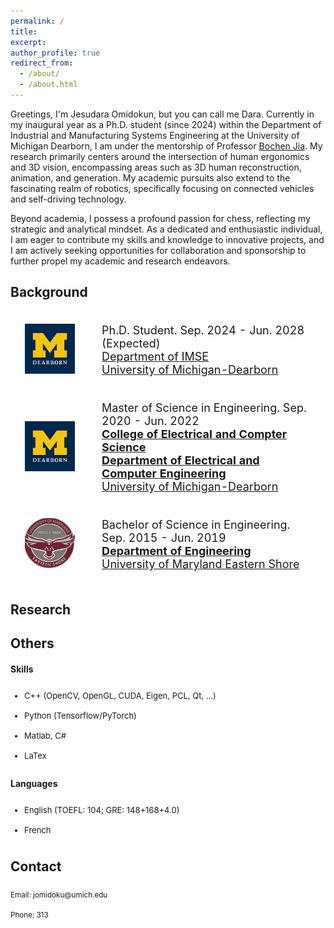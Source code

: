 ```yaml
---
permalink: /
title:
excerpt:
author_profile: true
redirect_from:
  - /about/
  - /about.html
---
```


Greetings, I'm Jesudara Omidokun, but you can call me Dara. Currently in my inaugural year as a Ph.D. student (since 2024) within the Department of Industrial and Manufacturing Systems Engineering at the University of Michigan Dearborn, I am under the mentorship of Professor [Bochen Jia](http://www./). My research primarily centers around the intersection of human ergonomics and 3D vision, encompassing areas such as 3D human reconstruction, animation, and generation. My academic pursuits also extend to the fascinating realm of robotics, specifically focusing on connected vehicles and self-driving technology.

Beyond academia, I possess a profound passion for chess, reflecting my strategic and analytical mindset. As a dedicated and enthusiastic individual, I am eager to contribute my skills and knowledge to innovative projects, and I am actively seeking opportunities for collaboration and sponsorship to further propel my academic and research endeavors.

## Background

<div>
<table style="width:100%;border:none;border-spacing:0px;border-collapse:separate;margin-right:auto;margin-left:auto;font-size: large">
<tr>
<td style="padding:20px;width:25%;vertical-align:middle;border:none" align="center">
<img width="80" src="../images/umdearborn.png"/> 
</td>
<td style="padding:20px;width:75%;vertical-align:middle;border: none" align="left">
Ph.D. Student. Sep. 2024 - Jun. 2028 (Expected)<br>
<a href="https://umdearborn.edu/cecs">Department of IMSE</a><br>
<a href="https://umdearborn.edu">University of Michigan-Dearborn</a><br>
</td>
</tr>
<tr>
<td style="padding:20px;width:25%;vertical-align:middle;border:none" align="center">
<img width="80" src="../images/umdearborn.png"/> 
</td>
<td style="padding:20px;width:75%;vertical-align:middle;border: none" align="left">
Master of Science in Engineering. Sep. 2020 - Jun. 2022<br>
<a href="https://umdearborn.edu/cecs"><b>College of Electrical and Compter Science</b></a><br>
<a href="https://umdearborn.edu/cecs"><b>Department of Electrical and Computer Engineering</b></a><br>  
<a href="https://wwwcp.umes.edu/">University of Michigan-Dearborn</a><br>
</td>
</tr>
<tr>
<td style="padding:20px;width:25%;vertical-align:middle;border:none" align="center">
<img width="80" src="../images/umes.png"/> 
</td>
<td style="padding:20px;width:75%;vertical-align:middle;border: none" align="left">
Bachelor of Science in Engineering. Sep. 2015 - Jun. 2019<br>
<a href="https://wwwcp.umes.edu/engineering/"><b>Department of Engineering</b></a><br>
<a href="https://wwwcp.umes.edu/">University of Maryland Eastern Shore</a><br>
</td>
</tr>
</table>
</div>

## Research

<!-- ## Award -->

<!-- <div>
  <table style="width:100%;border:none;border-spacing:0px;border-collapse:separate;margin-right:auto;margin-left:auto;font-size: large">
  <tr>
  <td style="padding:10px;width:25%;vertical-align:middle;border:none" align="center">2022
  </td>
  <td style="padding:20px;width:75%;vertical-align:middle;border: none" align="left">
  <b>Double Tabs Achievements 1</b>
  </td>
  </tr>
  <tr>
  <td style="padding:20px;width:25%;vertical-align:middle;border:none" align="center">
  2023
  </td>
  <td style="padding:20px;width:75%;vertical-align:middle;border: none" align="left">
  <b>Double Tabs Achievements 2</b><br>
  <b>Double Tabs Achievements 3</b><br> 
  <b>Double Tabs Achievements 3</b><br> 
  <b>Double Tabs Achievements 3</b><br>  
  </td>
  </tr>
  </table>
</div> -->

## Others

<div>
<div class="col-md-2">
<h4>Skills</h4>
</div>
<div class="col-md-10">
<ul style="line-height: 2rem; font-size: small;">
<li>C++ (OpenCV, OpenGL, CUDA, Eigen, PCL, Qt, ...)</li>
<li>Python (Tensorflow/PyTorch)</li>
<li>Matlab, C#</li>
<li>LaTex</li>
</ul>
<h4>Languages</h4>
</div>
<div class="col-md-10">
<ul style="line-height: 2rem; font-size: small;">
<li>English (TOEFL: 104; GRE: 148+168+4.0)</li>
<li>French </li>
</ul>
</div>
</div>

## Contact

<div>
<div style="line-height: 2rem; font-size: smaller;">
Email: jomidoku@umich.edu<br>
Phone: 313
</div>
</div>
